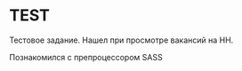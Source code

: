 <h1>TEST</h1>
<p>Тестовое задание. Нашел при просмотре вакансий на HH. </p>
<p>Познакомился с препроцессором SASS </p>
